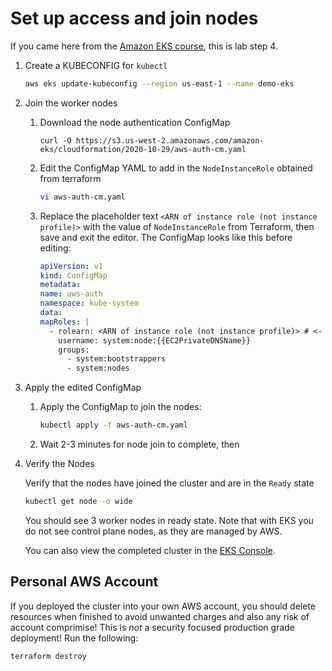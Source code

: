 # Set up access and join nodes

If you came here from the [Amazon EKS course](https://learn.kodekloud.com/user/courses/aws-eks), this is lab step 4.

1.  Create a KUBECONFIG for `kubectl`

    ```bash
    aws eks update-kubeconfig --region us-east-1 --name demo-eks
    ```

1.  Join the worker nodes

    1. Download the node authentication ConfigMap

        ```
        curl -O https://s3.us-west-2.amazonaws.com/amazon-eks/cloudformation/2020-10-29/aws-auth-cm.yaml
        ```

    1.  Edit the ConfigMap YAML to add in the `NodeInstanceRole` obtained from terraform

        ```bash
        vi aws-auth-cm.yaml
        ```

    1. Replace the placeholder text `<ARN of instance role (not instance profile)>` with the value of `NodeInstanceRole` from Terraform, then save and exit the editor. The ConfigMap looks like this before editing:

        ```yaml
        apiVersion: v1
        kind: ConfigMap
        metadata:
        name: aws-auth
        namespace: kube-system
        data:
        mapRoles: |
          - rolearn: <ARN of instance role (not instance profile)> # <- EDIT THIS
            username: system:node:{{EC2PrivateDNSName}}
            groups:
              - system:bootstrappers
              - system:nodes

        ```

1.  Apply the edited ConfigMap

    1. Apply the ConfigMap to join the nodes:

        ```bash
        kubectl apply -f aws-auth-cm.yaml
        ```

    1. Wait 2-3 minutes for node join to complete, then

1. Verify the Nodes

    Verify that the nodes have joined the cluster and are in the `Ready` state

    ```bash
    kubectl get node -o wide
    ```

    You should see 3 worker nodes in ready state. Note that with EKS you do not see control plane nodes, as they are managed by AWS.

    You can also view the completed cluster in the [EKS Console](https://us-east-1.console.aws.amazon.com/eks/home?region=us-east-1).

## Personal AWS Account

If you deployed the cluster into your own AWS account, you should delete resources when finished to avoid unwanted charges and also any risk of account comprimise! This is *not* a security focused production grade deployment! Run the following:

```
terraform destroy
```